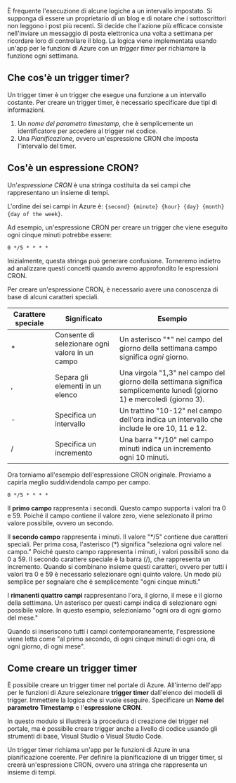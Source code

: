 È frequente l'esecuzione di alcune logiche a un intervallo impostato. Si supponga di essere un proprietario di un blog e di notare che i sottoscrittori non leggono i post più recenti. Si decide che l'azione più efficace consiste nell'inviare un messaggio di posta elettronica una volta a settimana per ricordare loro di controllare il blog. La logica viene implementata usando un'app per le funzioni di Azure con un _trigger timer_ per richiamare la funzione ogni settimana.

## <a name="what-is-a-timer-trigger"></a>Che cos'è un trigger timer?

Un trigger timer è un trigger che esegue una funzione a un intervallo costante. Per creare un trigger timer, è necessario specificare due tipi di informazioni.

1. Un *nome del parametro timestamp*, che è semplicemente un identificatore per accedere al trigger nel codice.
2. Una *Pianificazione*, ovvero un'espressione CRON che imposta l'intervallo del timer.

## <a name="what-is-a-cron-expression"></a>Cos'è un espressione CRON?

Un'*espressione CRON* è una stringa costituita da sei campi che rappresentano un insieme di tempi.

L'ordine dei sei campi in Azure è: `{second} {minute} {hour} {day} {month} {day of the week}`.

Ad esempio, un'espressione CRON per creare un trigger che viene eseguito ogni cinque minuti potrebbe essere:

```log
0 */5 * * * *
```

Inizialmente, questa stringa può generare confusione. Torneremo indietro ad analizzare questi concetti quando avremo approfondito le espressioni CRON.

Per creare un'espressione CRON, è necessario avere una conoscenza di base di alcuni caratteri speciali.

| Carattere speciale | Significato | Esempio |
| ------------- | ------------- | ------------- |
| *      | Consente di selezionare ogni valore in un campo | Un asterisco "*" nel campo del giorno della settimana campo significa *ogni* giorno. |
| ,      | Separa gli elementi in un elenco | Una virgola "1,3" nel campo del giorno della settimana significa semplicemente lunedì (giorno 1) e mercoledì (giorno 3). |
| -      | Specifica un intervallo | Un trattino "10-12" nel campo dell'ora indica un intervallo che include le ore 10, 11 e 12. |
| /      | Specifica un incremento | Una barra "*/10" nel campo minuti indica un incremento ogni 10 minuti. |

Ora torniamo all'esempio dell'espressione CRON originale. Proviamo a capirla meglio suddividendola campo per campo.

```log
0 */5 * * * *
```

Il **primo campo** rappresenta i secondi. Questo campo supporta i valori tra 0 e 59. Poiché il campo contiene il valore zero, viene selezionato il primo valore possibile, ovvero un secondo.

Il **secondo campo** rappresenta i minuti. Il valore "*/5" contiene due caratteri speciali. Per prima cosa, l'asterisco (\*) significa "seleziona ogni valore nel campo." Poiché questo campo rappresenta i minuti, i valori possibili sono da 0 a 59. Il secondo carattere speciale è la barra (/), che rappresenta un incremento. Quando si combinano insieme questi caratteri, ovvero per tutti i valori tra 0 e 59 è necessario selezionare ogni quinto valore. Un modo più semplice per segnalare che è semplicemente "ogni cinque minuti."

I **rimanenti quattro campi** rappresentano l'ora, il giorno, il mese e il giorno della settimana. Un asterisco per questi campi indica di selezionare ogni possibile valore. In questo esempio, selezioniamo "ogni ora di ogni giorno del mese."

Quando si inseriscono tutti i campi contemporaneamente, l'espressione viene letta come "al primo secondo, di ogni cinque minuti di ogni ora, di ogni giorno, di ogni mese".

## <a name="how-to-create-a-timer-trigger"></a>Come creare un trigger timer

È possibile creare un trigger timer nel portale di Azure. All'interno dell'app per le funzioni di Azure selezionare **trigger timer** dall'elenco dei modelli di trigger. Immettere la logica che si vuole eseguire. Specificare un **Nome del parametro Timestamp** e l'**espressione CRON**.

In questo modulo si illustrerà la procedura di creazione dei trigger nel portale, ma è possibile creare trigger anche a livello di codice usando gli strumenti di base, Visual Studio o Visual Studio Code.

Un trigger timer richiama un'app per le funzioni di Azure in una pianificazione coerente. Per definire la pianificazione di un trigger timer, si creerà un'espressione CRON, ovvero una stringa che rappresenta un insieme di tempi.